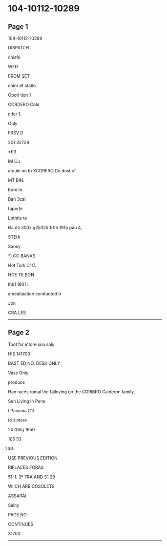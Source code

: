# 104-10112-10289

## Page 1

104-10112-10289

DISPATCH

chiafo

WED

FROM SET

chinr ef statlo

Opori tion 1

CORDERO Cold

nifer 1.

Only

FRSV D

201 32729

*P3

IM Cu

atouln on th XCORERO Co dost sT

MT BIN.

bore In

Bạn 3cal

toporte

Lpthtle to

Đa d5 300x g25025 1r0h 191p pau 4,

STEIA

Saney

*) CO BANAS

Hot Tork C1t7..

HOE TE BON

Inb1 18011.

ameatipation conduotod.b

Jon

CRA LES

---

## Page 2

Toot for intore son saly

HIS 141700

BAST ED NO. DESK ONLY

Vase Only

produce

Han races romal the falloving on the CORiBRO Calderon family,

Sen Living In Pene

I Panama C1t.

to sintere

20200g 1950

105 53

140)

USE PREVIOUS EDITION

RIFLACES FORAS

51-1. 3º 7RA AND S1 29

WI:CH ARE COSOLETS

ASSARAI

Sality

PAGE NO

CONTINUES

31700

---

